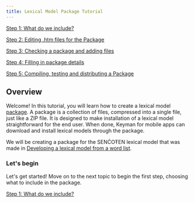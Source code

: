 ```yaml
---
title: Lexical Model Package Tutorial
---
```


[Step 1: What do we include?](step-1)

[Step 2: Editing .htm files for the Package](step-2)

[Step 3: Checking a package and adding files](step-3)

[Step 4: Filling in package details](step-4)

[Step 5: Compiling, testing and distributing a Package](step-5)

## Overview

Welcome! In this tutorial, you will learn how to create a lexical model
[package](../../../../reference/file-types/kmp). A package is a
collection of files, compressed into a single file, just like a ZIP
file. It is designed to make installation of a lexical model
straightforward for the end user. When done, Keyman for mobile apps can
download and install lexical models through the package.

We will be creating a package for the SENĆOŦEN lexical model that was
made in [Developing a lexical model from a word list](../../tutorial/).

### Let's begin

Let's get started! Move on to the next topic to begin the first step,
choosing what to include in the package.

[Step 1: What do we include?](step-1)